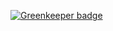 

[![Greenkeeper badge](https://badges.greenkeeper.io/ishan-marikar/express-starter.svg)](https://greenkeeper.io/)